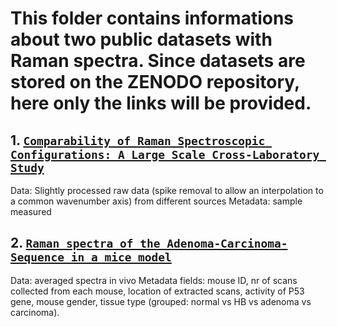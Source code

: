 # This folder contains informations about two public datasets with Raman spectra. Since datasets are stored on the ZENODO repository, here only the links will be provided.

## 1. [`Comparability of Raman Spectroscopic Configurations: A Large Scale Cross-Laboratory Study`](https://doi.org/10.5281/zenodo.4152952)

Data: Slightly processed raw data (spike removal to allow an interpolation to a common wavenumber axis) from different sources
Metadata: sample measured

## 2. [`Raman spectra of the Adenoma-Carcinoma-Sequence in a mice model`](https://doi.org/10.5281/zenodo.3905057)

Data: averaged spectra in vivo
Metadata fields: mouse ID, nr of scans collected from each mouse, location of extracted scans, activity of P53 gene, mouse gender, tissue type (grouped: normal vs HB vs adenoma vs carcinoma).
